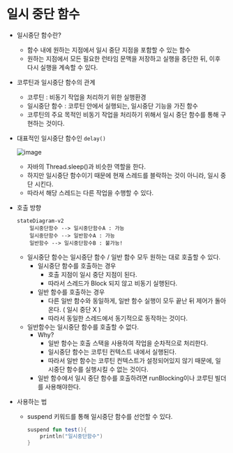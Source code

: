 # 일시 중단 함수

- 일시중단 함수란?
    - 함수 내에 원하는 지점에서 일시 중단 지점을 포함할 수 있는 함수
    - 원하는 지점에서 모든 필요한 런타임 문맥을 저장하고 실행을 중단한 뒤,  이후 다시 실행을 계속할 수 있다.


- 코루틴과 일시중단 함수의 관계
    - 코루틴 : 비동기 작업을 처리하기 위한 실행환경
    - 일시중단 함수 : 코루틴 안에서 실행되는, 일시중단 기능을 가진 함수
    - 코루틴의 주요 목적인 비동기 작업을 처리하기 위해서 일시 중단 함수를 통해 구현하는 것이다.


- 대표적인 일시중단 함수인 `delay()`

  ![image](https://github.com/user-attachments/assets/ef0b3f19-edb7-4a00-9d21-78bbcff5a1eb)

    - 자바의 Thread.sleep()과 비슷한 역할을 한다.
    - 하지만 일시중단 함수이기 때문에 현재 스레드를 블락하는 것이 아니라, 일시 중단 시킨다.
    - 따라서 해당 스레드는 다른 작업을 수행할 수 있다.


- 호출 방향

    ```mermaid
    stateDiagram-v2
        일시중단함수 --> 일시중단함수A : 가능
        일시중단함수 --> 일반함수A : 가능
        일반함수 --> 일시중단함수B : 불가능!
    ```

    - 일시중단 함수는 일시중단 함수 / 일반 함수 모두 원하는 대로 호출할 수 있다.
        - 일시중단 함수를 호출하는 경우
            - 호출 지점이 일시 중단 지점이 된다.
            - 따라서 스레드가 Block 되지 않고 비동기 실행된다.
        - 일반 함수를 호출하는 경우
            - 다른 일반 함수와 동일하게, 일반 함수 실행이 모두 끝난 뒤 제어가 돌아온다. ( 일시 중단 X )
            - 따라서 동일한 스레드에서 동기적으로 동작하는 것이다.
    - 일반함수는 일시중단 함수를 호출할 수 없다.
        - Why?
            - 일반 함수는 호출 스택을 사용하여 작업을 순차적으로 처리한다.
            - 일시중단 함수는 코루틴 컨텍스트 내에서 실행된다.
            - 따라서 일반 함수는 코루틴 컨텍스트가 설정되어있지 않기 때문에, 일시중단 함수를 실행시킬 수 없는 것이다.
        - 일반 함수에서 일시 중단 함수를 호출하려면 runBlocking이나 코루틴 빌더를 사용해야한다.


- 사용하는 법
    - suspend 키워드를 통해 일시중단 함수를 선언할 수 있다.

        ```kotlin
        suspend fun test(){
        	println("일시중단함수")
        }
        ```